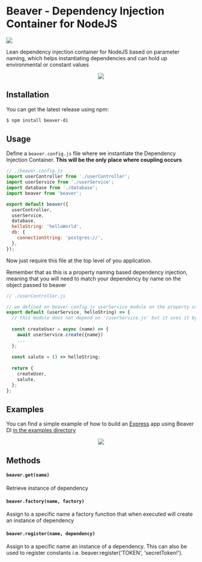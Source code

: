 # Beaver - Dependency Injection Container for NodeJS
[![](https://img.shields.io/npm/v/beaver-di)](https://www.npmjs.com/package/beaver-di)

Lean dependency injection container for NodeJS based on parameter naming, which helps instantiating dependencies and can hold up environmental or constant values

  
<p align="center">
  <img src="https://media2.giphy.com/media/8ZlAW7PcMSnDy/giphy.gif?cid=5a38a5a24bdd640f726494f54d4cd99fddda3a779d2c1014&rid=giphy.gif">
</p>



## Installation
You can get the latest release using npm:
```bash
$ npm install beaver-di
```



## Usage

Define a `beaver.config.js` file where we instantiate the Dependency Injection Container. **This will be the only place where coupling occurs**

```javascript
// ./beaver.config.js
import userController from './userController';
import userService from './userService';
import database from './database';
import beaver from 'beaver';

export default beaver({
  userController,
  userService,
  database,
  helloString: 'helloWorld',
  db: {
    connectionString: 'postgres://',
  },
});

```

Now just require this file at the top level of you application. 

Remember that as this is a property naming based dependency injection, meaning that you will need to match your dependency by name on the object passed to beaver

```javascript
// ./userController.js

// we defined on beaver.config.js userService module on the property userService
export default (userService, helloString) => {
  // this module does not depend on '/userService.js' but it uses it by the dependecy injected argument
  
  const createUser = async (name) => {
    await userService.create({name})
    ...
  };
  
  const salute = () => helloString;
  
  return {
    createUser,
    salute,
  };
};

```


## Examples

You can find a simple example of how to build an [Express](https://github.com/expressjs/express) app using Beaver DI [in the examples directory](https://github.com/guidodizi/beaver-di/tree/master/examples/expressServer)

<p align="center">
  <img src="https://camo.githubusercontent.com/fc61dcbdb7a6e49d3adecc12194b24ab20dfa25b/68747470733a2f2f692e636c6f756475702e636f6d2f7a6659366c4c376546612d3330303078333030302e706e67"/>
</p>



## Methods
#### `beaver.get(name)`
Retrieve instance of dependency


#### `beaver.factory(name, factory)`
Assign to a specific name a factory function that when executed will create an instance of dependency


#### `beaver.register(name, dependency)`
Assign to a specific name an instance of a dependency. This can also be used to register constants i.e. beaver.register('TOKEN', 'secretToken!').
